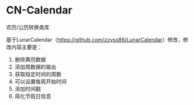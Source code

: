 CN-Calendar
===========

农历/公历转换类库

基于LunarCalendar（<a href="https://github.com/zzyss86/LunarCalendar">https://github.com/zzyss86/LunarCalendar</a>）修改，修改内容主要是：

1. 删除黄历数据
2. 添加周数据的输出
3. 获取指定时间的周数
4. 可以设置每周开始时间
5. 添加时间戳
6. 简化节假日信息
